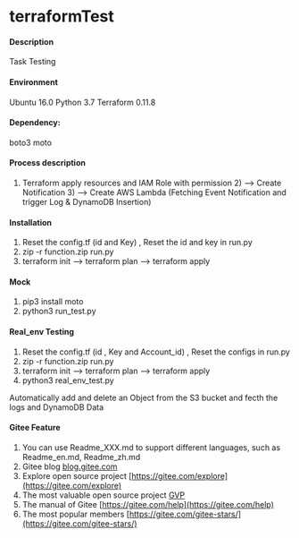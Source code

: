 # terraformTest

#### Description
Task Testing

#### Environment
Ubuntu 16.0
Python 3.7
Terraform 0.11.8

#### Dependency:
boto3
moto

#### Process description

1) Terraform apply resources and IAM Role with permission 
         2) --> Create Notification 
		     3) --> Create AWS Lambda (Fetching Event Notification and trigger Log & DynamoDB Insertion)

#### Installation

1. Reset the config.tf (id and Key) , Reset the id and key in run.py
2. zip -r function.zip run.py
3. terraform init  --> terraform plan --> terraform apply

#### Mock

1. pip3 install moto
2. python3 run_test.py

#### Real_env Testing

1. Reset the config.tf (id , Key and Account_id) , Reset the configs in run.py
2. zip -r function.zip run.py
3. terraform init  --> terraform plan --> terraform apply
4. python3 real_env_test.py 

Automatically add and delete an Object from the S3 bucket and fecth the logs and DynamoDB Data 


#### Gitee Feature

1. You can use Readme\_XXX.md to support different languages, such as Readme\_en.md, Readme\_zh.md
2. Gitee blog [blog.gitee.com](https://blog.gitee.com)
3. Explore open source project [https://gitee.com/explore](https://gitee.com/explore)
4. The most valuable open source project [GVP](https://gitee.com/gvp)
5. The manual of Gitee [https://gitee.com/help](https://gitee.com/help)
6. The most popular members  [https://gitee.com/gitee-stars/](https://gitee.com/gitee-stars/)